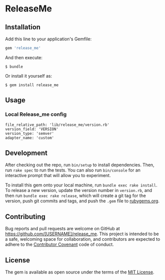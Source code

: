 # ReleaseMe

## Installation

Add this line to your application's Gemfile:

```ruby
gem 'release_me'
```

And then execute:

    $ bundle

Or install it yourself as:

    $ gem install release_me

## Usage

### Local Release_me config

```
file_relative_path: 'lib/release_me/version.rb'
version_field: 'VERSION'
version_type: 'semver'
adapter_name: 'custom'
```

## Development

After checking out the repo, run `bin/setup` to install dependencies. Then, run `rake spec` to run the tests. You can also run `bin/console` for an interactive prompt that will allow you to experiment.

To install this gem onto your local machine, run `bundle exec rake install`. To release a new version, update the version number in `version.rb`, and then run `bundle exec rake release`, which will create a git tag for the version, push git commits and tags, and push the `.gem` file to [rubygems.org](https://rubygems.org).

## Contributing

Bug reports and pull requests are welcome on GitHub at https://github.com/[USERNAME]/release_me. This project is intended to be a safe, welcoming space for collaboration, and contributors are expected to adhere to the [Contributor Covenant](http://contributor-covenant.org) code of conduct.


## License

The gem is available as open source under the terms of the [MIT License](http://opensource.org/licenses/MIT).

